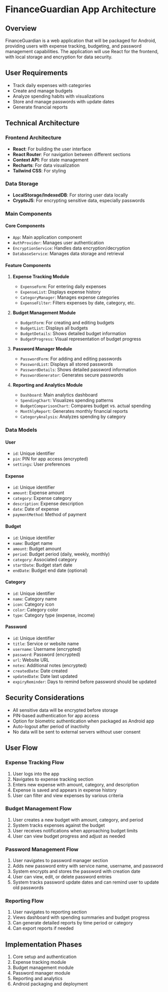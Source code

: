 # FinanceGuardian App Architecture

## Overview
FinanceGuardian is a web application that will be packaged for Android, providing users with expense tracking, budgeting, and password management capabilities. The application will use React for the frontend, with local storage and encryption for data security.

## User Requirements
- Track daily expenses with categories
- Create and manage budgets
- Analyze spending habits with visualizations
- Store and manage passwords with update dates
- Generate financial reports

## Technical Architecture

### Frontend Architecture
- **React**: For building the user interface
- **React Router**: For navigation between different sections
- **Context API**: For state management
- **Recharts**: For data visualization
- **Tailwind CSS**: For styling

### Data Storage
- **LocalStorage/IndexedDB**: For storing user data locally
- **CryptoJS**: For encrypting sensitive data, especially passwords

### Main Components

#### Core Components
- `App`: Main application component
- `AuthProvider`: Manages user authentication
- `EncryptionService`: Handles data encryption/decryption
- `DatabaseService`: Manages data storage and retrieval

#### Feature Components
1. **Expense Tracking Module**
   - `ExpenseForm`: For entering daily expenses
   - `ExpenseList`: Displays expense history
   - `CategoryManager`: Manages expense categories
   - `ExpenseFilter`: Filters expenses by date, category, etc.

2. **Budget Management Module**
   - `BudgetForm`: For creating and editing budgets
   - `BudgetList`: Displays all budgets
   - `BudgetDetails`: Shows detailed budget information
   - `BudgetProgress`: Visual representation of budget progress

3. **Password Manager Module**
   - `PasswordForm`: For adding and editing passwords
   - `PasswordList`: Displays all stored passwords
   - `PasswordDetails`: Shows detailed password information
   - `PasswordGenerator`: Generates secure passwords

4. **Reporting and Analytics Module**
   - `Dashboard`: Main analytics dashboard
   - `SpendingChart`: Visualizes spending patterns
   - `BudgetComparisonChart`: Compares budget vs. actual spending
   - `MonthlyReport`: Generates monthly financial reports
   - `CategoryAnalysis`: Analyzes spending by category

### Data Models

#### User
- `id`: Unique identifier
- `pin`: PIN for app access (encrypted)
- `settings`: User preferences

#### Expense
- `id`: Unique identifier
- `amount`: Expense amount
- `category`: Expense category
- `description`: Expense description
- `date`: Date of expense
- `paymentMethod`: Method of payment

#### Budget
- `id`: Unique identifier
- `name`: Budget name
- `amount`: Budget amount
- `period`: Budget period (daily, weekly, monthly)
- `category`: Associated category
- `startDate`: Budget start date
- `endDate`: Budget end date (optional)

#### Category
- `id`: Unique identifier
- `name`: Category name
- `icon`: Category icon
- `color`: Category color
- `type`: Category type (expense, income)

#### Password
- `id`: Unique identifier
- `title`: Service or website name
- `username`: Username (encrypted)
- `password`: Password (encrypted)
- `url`: Website URL
- `notes`: Additional notes (encrypted)
- `createdDate`: Date created
- `updatedDate`: Date last updated
- `expiryReminder`: Days to remind before password should be updated

## Security Considerations
- All sensitive data will be encrypted before storage
- PIN-based authentication for app access
- Option for biometric authentication when packaged as Android app
- Auto-logout after period of inactivity
- No data will be sent to external servers without user consent

## User Flow

### Expense Tracking Flow
1. User logs into the app
2. Navigates to expense tracking section
3. Enters new expense with amount, category, and description
4. Expense is saved and appears in expense history
5. User can filter and view expenses by various criteria

### Budget Management Flow
1. User creates a new budget with amount, category, and period
2. System tracks expenses against the budget
3. User receives notifications when approaching budget limits
4. User can view budget progress and adjust as needed

### Password Management Flow
1. User navigates to password manager section
2. Adds new password entry with service name, username, and password
3. System encrypts and stores the password with creation date
4. User can view, edit, or delete password entries
5. System tracks password update dates and can remind user to update old passwords

### Reporting Flow
1. User navigates to reporting section
2. Views dashboard with spending summaries and budget progress
3. Can generate detailed reports by time period or category
4. Can export reports if needed

## Implementation Phases
1. Core setup and authentication
2. Expense tracking module
3. Budget management module
4. Password manager module
5. Reporting and analytics
6. Android packaging and deployment
